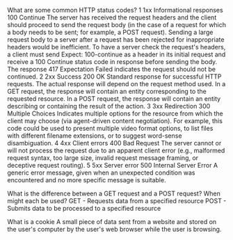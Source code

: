 What are some common HTTP status codes?
1 1xx Informational responses
  100 Continue
    The server has received the request headers and the client should proceed to send the request body (in the case of a request for which a body needs to be sent; for example, a POST request). Sending a large request body to a server after a request has been rejected for inappropriate headers would be inefficient. To have a server check the request's headers, a client must send Expect: 100-continue as a header in its initial request and receive a 100 Continue status code in response before sending the body. The response 417 Expectation Failed indicates the request should not be continued.
2 2xx Success
  200 OK
    Standard response for successful HTTP requests. The actual response will depend on the request method used. In a GET request, the response will contain an entity corresponding to the requested resource. In a POST request, the response will contain an entity describing or containing the result of the action.
3 3xx Redirection
  300 Multiple Choices
    Indicates multiple options for the resource from which the client may choose (via agent-driven content negotiation). For example, this code could be used to present multiple video format options, to list files with different filename extensions, or to suggest word-sense disambiguation.
4 4xx Client errors
  400 Bad Request
    The server cannot or will not process the request due to an apparent client error (e.g., malformed request syntax, too large size, invalid request message framing, or deceptive request routing).
5 5xx Server error
  500 Internal Server Error
    A generic error message, given when an unexpected condition was encountered and no more specific message is suitable.

What is the difference between a GET request and a POST request? When might each be used?
  GET - Requests data from a specified resource
  POST - Submits data to be processed to a specified resource

What is a cookie
 A small piece of data sent from a website and stored on the user's computer by the user's web browser while the user is browsing.
